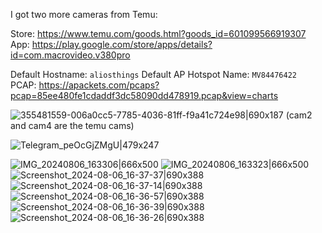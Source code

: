 I got two more cameras from Temu:

Store: https://www.temu.com/goods.html?goods_id=601099566919307
App: https://play.google.com/store/apps/details?id=com.macrovideo.v380pro

Default Hostname: `aliosthings`
Default AP Hotspot Name: `MV84476422`                   
PCAP: https://apackets.com/pcaps?pcap=85ee480fe1cdaddf3dc58090dd478919.pcap&view=charts                                                                                                                                                                                                                                                                                                                                                                                                                                                                                                                                                                                                                                                                                                                                                                                                                                                                                                                                                                                                                                                                                                                                                                                                 

![355481559-006a0cc5-7785-4036-81ff-f9a41c724e98|690x187](upload://hHITlwUs3U8FpXF9At2OQdSfPhL.png)
(cam2 and cam4 are the temu cams)

![Telegram_peOcGjZMgU|479x247](upload://4L61AV60ZpFd1hxdlmZ9dAtqQS.png)

![IMG_20240806_163306|666x500](upload://jUYYCPZcJiMyIOfmm8lVeK6UKNu.jpeg)
![IMG_20240806_163323|666x500](upload://m4N42ZkV8co7cddg8lJG08CUmiQ.jpeg)
![Screenshot_2024-08-06_16-37-37|690x388](upload://3M9NtpKPbnd71AC4Byp5ftip9Pz.jpeg)
![Screenshot_2024-08-06_16-37-14|690x388](upload://nxaTE7zbXh0N4MP40XQDrEQiM1y.jpeg)
![Screenshot_2024-08-06_16-36-57|690x388](upload://4EDAMfS5gwWv0FeLcEQOcy20Gvv.jpeg)
![Screenshot_2024-08-06_16-36-39|690x388](upload://kHDDsfMpWQUDWNUxoF1QpBWvaW2.jpeg)
![Screenshot_2024-08-06_16-36-26|690x388](upload://ek2uHNF5KYpi8bztKnM463cyOz6.jpeg)